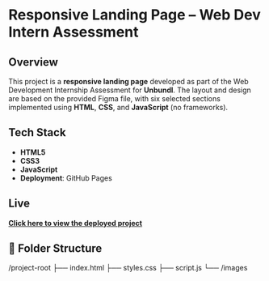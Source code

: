 
# Responsive Landing Page – Web Dev Intern Assessment



## Overview

This project is a **responsive landing page** developed as part of the Web Development Internship Assessment for **Unbundl**. The layout and design are based on the provided Figma file, with six selected sections implemented using **HTML**, **CSS**, and **JavaScript** (no frameworks).

##  Tech Stack

- **HTML5**
- **CSS3** 
- **JavaScript** 
- **Deployment**: GitHub Pages 



##  Live 

 **[Click here to view the deployed project](https://jagantripuragiri.github.io/Web-Dev-Intern-Assesment/)**


## 📂 Folder Structure

/project-root
├── index.html
├── styles.css
├── script.js
└── /images
